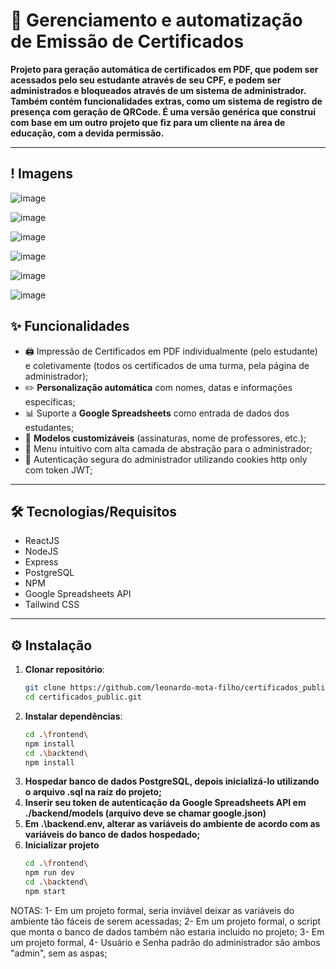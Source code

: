 # 📜 Gerenciamento e automatização de Emissão de Certificados  

**Projeto para geração automática de certificados em PDF, que podem ser acessados pelo seu estudante através de seu CPF, e podem ser administrados e bloqueados através de um sistema de administrador.
Também contém funcionalidades extras, como um sistema de registro de presença com geração de QRCode. É uma versão genérica que construí com base em um outro projeto que fiz para um cliente na área de educação, com a devida permissão.**  

---
## ! Imagens  
![image](https://github.com/user-attachments/assets/975da2a0-0977-4a64-b1ca-9655d983907c)

![image](https://github.com/user-attachments/assets/ad900c7c-504b-4db8-b8ea-1b05233f689a)

![image](https://github.com/user-attachments/assets/d9628495-bd2a-426a-a491-5017990a06c3)

![image](https://github.com/user-attachments/assets/095be398-59b6-4611-bef6-92e468d3800c)

![image](https://github.com/user-attachments/assets/342e5f5d-8bda-496a-9995-eeb3b3a9bf88)

![image](https://github.com/user-attachments/assets/599b817c-1a30-455a-b51d-076c0ff14ba1)

## ✨ Funcionalidades  

- 🖨️ Impressão de Certificados em PDF individualmente (pelo estudante) e coletivamente (todos os certificados de uma turma, pela página de administrador);
- ✏️ **Personalização automática** com nomes, datas e informações específicas; 
- 📊 Suporte a **Google Spreadsheets** como entrada de dados dos estudantes;
- 🎨 **Modelos customizáveis** (assinaturas, nome de professores, etc.);
- 📁 Menu intuitivo com alta camada de abstração para o administrador;
- :cookie: Autenticação segura do administrador utilizando cookies http only com token JWT;

---

## 🛠️ Tecnologias/Requisitos  

- ReactJS
- NodeJS
- Express
- PostgreSQL
- NPM
- Google Spreadsheets API
- Tailwind CSS

---

## ⚙️ Instalação  
1. **Clonar repositório**:  
   ```bash
   git clone https://github.com/leonardo-mota-filho/certificados_public.git
   cd certificados_public.git
2. **Instalar dependências**:
   ```bash
   cd .\frontend\
   npm install
   cd .\backtend\
   npm install
3. **Hospedar banco de dados PostgreSQL, depois inicializá-lo utilizando o arquivo .sql na raíz do projeto;**
4. **Inserir seu token de autenticação da Google Spreadsheets API em ./backend/models (arquivo deve se chamar google.json)**
5. **Em .\backend\.env, alterar as variáveis do ambiente de acordo com as variáveis do banco de dados hospedado;**
6. **Inicializar projeto**
   ```bash
   cd .\frontend\
   npm run dev
   cd .\backtend\
   npm start

NOTAS:
1- Em um projeto formal, seria inviável deixar as variáveis do ambiente tão fáceis de serem acessadas;
2- Em um projeto formal, o script que monta o banco de dados também não estaria incluido no projeto;
3- Em um projeto formal, 
4- Usuário e Senha padrão do administrador são ambos "admin", sem as aspas;
